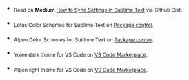 
+ <sub>Read on **Medium** [How to Sync Settings in Sublime Text](https://luxelego.medium.com/how-to-sync-your-sublime-text-settings-on-github-gist-3431aae118ae) via Github Gist.</sub>

+ <sub>Lotus Color Schemes for Sublime Text on [Package control](https://packagecontrol.io/packages/Lotus%20Color%20Scheme).</sub>
+ <sub>Alpen Color Schemes for Sublime Text on [Package control](https://packagecontrol.io/packages/Alpen%20Color%20Scheme).</sub>

+ <sub>Yojee dark theme for VS Code on [VS Code Marketplace](https://marketplace.visualstudio.com/items?itemName=Yoko-Luxelego.yojee).</sub>
+ <sub>Alpen light theme for VS Code on [VS Code Marketplace](https://marketplace.visualstudio.com/items?itemName=Yoko-Luxelego.alpen).</sub>

